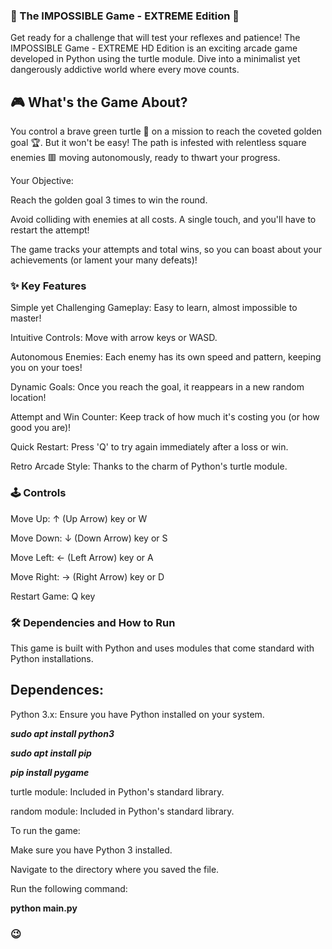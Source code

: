 
### 🌟 The IMPOSSIBLE Game - EXTREME Edition 🌟

Get ready for a challenge that will test your reflexes and patience! The IMPOSSIBLE Game - EXTREME HD Edition is an exciting arcade game developed in Python using the turtle module. Dive into a minimalist yet dangerously addictive world where every move counts.

## 🎮 What's the Game About?

You control a brave green turtle 🐢 on a mission to reach the coveted golden goal 🏆. But it won't be easy! The path is infested with relentless square enemies 🟥 moving autonomously, ready to thwart your progress.

Your Objective:

Reach the golden goal 3 times to win the round.

Avoid colliding with enemies at all costs. A single touch, and you'll have to restart the attempt!

The game tracks your attempts and total wins, so you can boast about your achievements (or lament your many defeats)!

### ✨ Key Features

Simple yet Challenging Gameplay: Easy to learn, almost impossible to master!

Intuitive Controls: Move with arrow keys or WASD.

Autonomous Enemies: Each enemy has its own speed and pattern, keeping you on your toes!

Dynamic Goals: Once you reach the goal, it reappears in a new random location!

Attempt and Win Counter: Keep track of how much it's costing you (or how good you are)!

Quick Restart: Press 'Q' to try again immediately after a loss or win.

Retro Arcade Style: Thanks to the charm of Python's turtle module.

### 🕹️ Controls

Move Up: ↑ (Up Arrow) key or W

Move Down: ↓ (Down Arrow) key or S

Move Left: ← (Left Arrow) key or A

Move Right: → (Right Arrow) key or D

Restart Game: Q key

### 🛠️ Dependencies and How to Run

This game is built with Python and uses modules that come standard with Python installations.

## Dependences:

Python 3.x: Ensure you have Python installed on your system.


***sudo apt install python3***

***sudo apt install pip***

***pip install pygame***

turtle module: Included in Python's standard library.

random module: Included in Python's standard library.

To run the game:

Make sure you have Python 3 installed.

Navigate to the directory where you saved the file.

Run the following command:

**python main.py**


### 😉
